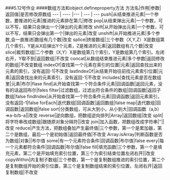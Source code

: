###5.12号作业
####数组方法和object.defineproperty方法
方法名|作用|参数|返回值|是否修改原数组
--- | ---- |--- | --- | ---
push|从结束推进元素|一个参数，要推进的元素|推进的元素排在第几|修改
pop|从结束弹出元素|一个参数，可以不写，结果只会弹出一个|弹出的元素|修改
shift|从开始弹出元素|一个参数，可以不写，结果只会弹出第一个|弹出的元素|改变
unshift|从开始推进元素|多个参数,会一直推进|数组有几个数|改变
splice|拼接数组|三个参数（X,Y,Z）X是数组第几个索引，Y是从X后弹出Y个元素，Z是推进的元素|返回数组有几个数|改变
slice|裁剪数组|二个参数（X,Y）X是数组第几个索引，Y是数组第几个索引。左闭右开，Y取不到|返回数组|不改变
concat|从数组结束推进元素|多个参数|返回修改的数组|不改变数组
indexOf|查找第一个元素在索引的位置|元素|返回查找出来的元素的索引，没有返回-1|不改变
lastIndexOf|从结束开始往前找元素索引位置|元素|返回查找出来的元素索引，没有返回-1|不改变
includes|查找元素是否在数组里|元素|布尔|flase
find|从开始查找第一个符合条件元素|回调函数|返回元素，没有的话返回布尔|fales
filter|过滤数组，过滤出符合条件的数组|回调函数|返回子数组|false
findIndex|从开始查找第一个符合条件元素|回调函数|返回元素索引，没有返回-1|false
forEach|迭代数组|回调函数|返回数组|false
map|迭代数组|回调函数|返回数组|false
sort|分类数组，可从大到小，从小到大|回调函数（a,b）=>a-b/b-a||改变
reverse|逆向数组，把数组逆向排列|Array|返回数组|改变
split|将字符串改成数组|跟随原对象分隔符||改变
join|加入函数，把数组改成字符串|‘’||改变
reduce|产生方法，把数组叠加产生最终值|三个参数，第一个是累加器，第二个是数组，最后一个是初始值|返回最终值|不改变
Array.isArray|判断函数是否为数组|对象||布尔值
some|有一个元素符合条件|回调函数|布尔值|false
every|每一个元素都符合条件|回调函数|布尔值|false
fill|填充函数|三个参数，第一个是填充元素，第二个是开始填充索引位置，第三个为索引结束位置左闭右开||改变
copyWithin|内复制子数组|三个参数，第一个是复制数组推进的索引位置，第二个是复制数组开始的索引位置，第三个是复制数组结束的索引位置，左闭右开|返回复制数组|不改变

